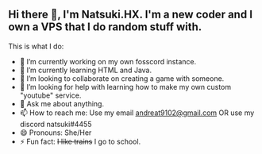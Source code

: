 ## Hi there 👋, I'm Natsuki.HX. I'm a new coder and I own a VPS that I do random stuff with.

This is what I do:

- 🔭 I’m currently working on my own fosscord instance.
- 🌱 I’m currently learning HTML and Java.
- 👯 I’m looking to collaborate on creating a game with someone.
- 🤔 I’m looking for help with learning how to make my own custom "youtube" service.
- 💬 Ask me about anything.
- 📫 How to reach me: Use my email andreat9102@gmail.com OR use my discord natsuki#4455
- 😄 Pronouns: She/Her
- ⚡ Fun fact: ~~I like trains~~ I go to school.
